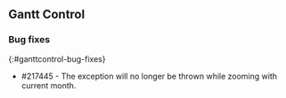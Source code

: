 ## Gantt Control

### Bug fixes
{:#ganttcontrol-bug-fixes}

* \#217445 - The exception will no longer be thrown while zooming with current month.